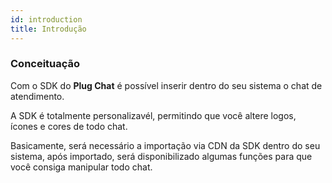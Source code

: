 ```yaml
---
id: introduction
title: Introdução
---
```


### Conceituação

Com o SDK do **Plug Chat** é possível inserir dentro do seu sistema o chat de atendimento.

A SDK é totalmente personalizavél, permitindo que você altere logos, ícones e cores de todo chat.

Basicamente, será necessário a importação via CDN da SDK dentro do seu sistema, após importado, será disponibilizado algumas funções para que você consiga manipular todo chat.
